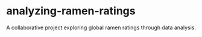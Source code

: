 # analyzing-ramen-ratings
A collaborative project exploring global ramen ratings through data analysis.
